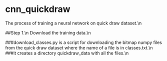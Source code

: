 # cnn_quickdraw
The process of training a neural network on quick draw dataset.\n

##Step 1.\n
Download the training data.\n

###download_classes.py is a script for downloading the bitmap numpy files
   from the quick draw dataset where the name of a file is in classes.txt.\n
###it creates a directory quickdraw_data with all the files.\n
